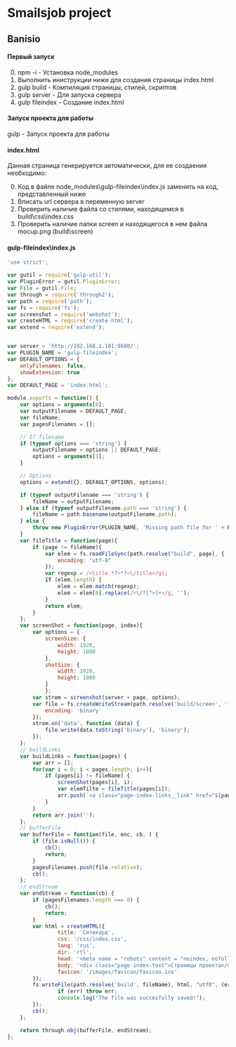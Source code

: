# Smailsjob project

## Banisio
#### Первый запуск

0. npm -i - Установка node_modules
0. Выполнить иниструкции ниже для создания страницы index.html
0. gulp build - Компиляция страницы, стилей, скриптов
0. gulp server - Для запуска сервера
0. gulp fileindex - Создание index.html

#### Запуск проекта для работы
gulp - Запуск проекта для работы

#### index.html

Данная страница генерируется автоматически, для ее создаения необходимо: 

0. Код в файле node_modules\gulp-fileindex\index.js заменить на код, представленный ниже
0. Вписать url сервера в переменную server
0. Проверить наличие файла со стилями, находящемся в build\css\index.css
0. Проверить наличие папки screen и находящегося в нем файла mocup.png (build\screen)

#### gulp-fileindex\index.js
```js
'use strict';

var gutil = require('gulp-util');
var PluginError = gutil.PluginError;
var File = gutil.File;
var through = require('through2');
var path = require('path');
var fs = require('fs');
var screenshot = require('webshot');
var createHTML = require('create-html');
var extend = require('extend');


var server = 'http://192.168.1.101:9600/';
var PLUGIN_NAME = 'gulp-fileindex';
var DEFAULT_OPTIONS = {
	onlyFilenames: false,
	showExtension: true
};
var DEFAULT_PAGE = 'index.html';

module.exports = function() {
	var options = arguments[0];
	var outputFilename = DEFAULT_PAGE;
	var fileName;
	var pagesFilenames = [];

	// If filename
	if (typeof options === 'string') {
		outputFilename = options || DEFAULT_PAGE;
		options = arguments[1];
	}

	// Options
	options = extend({}, DEFAULT_OPTIONS, options);

	if (typeof outputFilename === 'string') {
		fileName = outputFilename;
	} else if (typeof outputFilename.path === 'string') {
		fileName = path.basename(outputFilename.path);
	} else {
		throw new PluginError(PLUGIN_NAME, 'Missing path file for ' + PLUGIN_NAME);
	}
	var fileTitle = function(page){
		if (page != fileName){
			var elem = fs.readFileSync(path.resolve("build", page), {
				encoding: "utf-8"
			});
			var regexp = /<title.*?>*?<\/title>/gi;
			if (elem.length) {
				elem = elem.match(regexp);
				elem = elem[0].replace(/<\/?[^>]+>/g, '');
			}
			return elem;
		}
	};
	var screenShot = function(page, index){
		var options = {
			screenSize: {
				width: 1920,
				height: 1080
			},
			shotSize: {
				width: 1920,
				height: 1080
			}
			};
		var strem = screenshot(server + page, options);
		var file = fs.createWriteStream(path.resolve('build/screen', 'file'+ index +'.png'), {
			encoding: 'binary'
		});
		strem.on('data', function (data) {
			file.write(data.toString('binary'), 'binary');
		});
	};
	// buildLinks
	var buildLinks = function(pages) {
		var arr = [];
		for(var i = 0; i < pages.length; i++){
            if (pages[i] != fileName) {
				screenShot(pages[i], i);
                var elemTilte = fileTitle(pages[i]);
                arr.push(`<a class="page-index-links__link" href="${pages[i]}" class="page-index-links__box"><p>${elemTilte}</p><div class="img"><img src="/screen/file${i}.png"></div></a>`);
            }
		}
		return arr.join('');
	};
	// bufferFile
	var bufferFile = function(file, enc, cb, ) {
		if (file.isNull()) {
			cb();
			return;
		}
		pagesFilenames.push(file.relative);
		cb();
	};
	// endStream
	var endStream = function(cb) {
		if (pagesFilenames.length === 0) {
			cb();
			return;
		}
		var html = createHTML({
				title: 'Ситикард',
				css: '/css/index.css',
				lang: 'rus',
				dir: 'rtl',
				head: '<meta name = "robots" content = "noindex, nofollow" >',
				body: '<div class="page-index-text">Страницы проекта</div><div class="page-index-links" >' + buildLinks(pagesFilenames) + '</div>',
				favicon: '/images/favicon/favicon.ico'
		});
		fs.writeFile(path.resolve('build', fileName), html, "utf8", (err) => {
				if (err) throw err;
				console.log("The file was succesfully saved!");
		});
		cb();
	};

	return through.obj(bufferFile, endStream);
};

```
